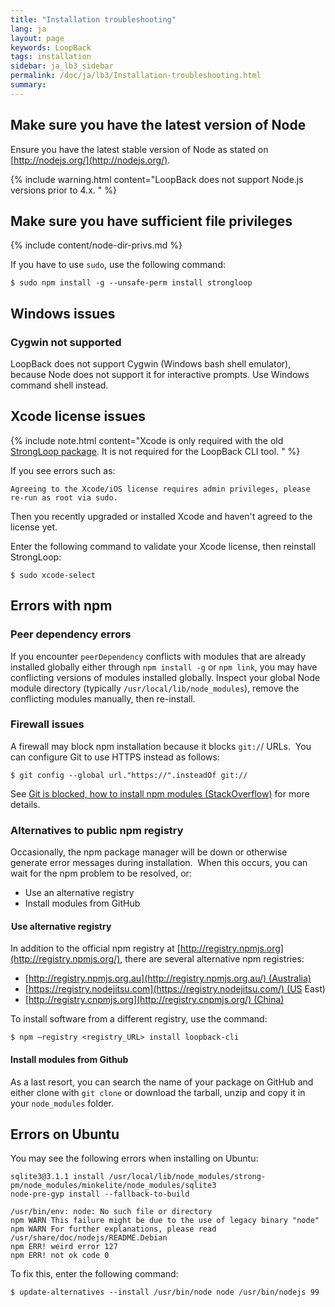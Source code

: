 ```yaml
---
title: "Installation troubleshooting"
lang: ja
layout: page
keywords: LoopBack
tags: installation
sidebar: ja_lb3_sidebar
permalink: /doc/ja/lb3/Installation-troubleshooting.html
summary:
---
```


## Make sure you have the latest version of Node

Ensure you have the latest stable version of Node as stated on [http://nodejs.org/](http://nodejs.org/).  

{% include warning.html content="LoopBack does not support Node.js versions prior to 4.x.
" %}

## Make sure you have sufficient file privileges

{% include content/node-dir-privs.md %}

If you have to use `sudo`, use the following command:

```
$ sudo npm install -g --unsafe-perm install strongloop
```

## Windows issues

### Cygwin not supported

LoopBack does not support Cygwin (Windows bash shell emulator), because Node does not support it for interactive prompts. Use Windows command shell instead.

## Xcode license issues

{% include note.html content="Xcode is only required with the old [StrongLoop package](Installing-StrongLoop.html).  It is not required for the LoopBack CLI tool.
" %}

If you see errors such as:

```
Agreeing to the Xcode/iOS license requires admin privileges, please re-run as root via sudo.
```

Then you recently upgraded or installed Xcode and haven't agreed to the license yet. 

Enter the following command to validate your Xcode license, then reinstall StrongLoop:

```
$ sudo xcode-select
```

## Errors with npm

### Peer dependency errors

If you encounter `peerDependency` conflicts with modules that are already installed globally either through `npm install -g` or `npm link`, you may have conflicting versions of modules installed globally. Inspect your global Node module directory (typically `/usr/local/lib/node_modules`), remove the conflicting modules manually, then re-install.

### Firewall issues

A firewall may block npm installation because it blocks `git:/`/ URLs.  You can configure Git to use HTTPS instead as follows:

```
$ git config --global url."https://".insteadOf git://
```

See [Git is blocked, how to install npm modules (StackOverflow)](http://stackoverflow.com/questions/15903275/git-is-blocked-how-to-install-npm-modules) for more details.

### Alternatives to public npm registry

Occasionally, the npm package manager will be down or otherwise generate error messages during installation.  When this occurs, you can wait for the npm problem to be resolved, or:

*   Use an alternative registry
*   Install modules from GitHub

####  Use alternative registry

In addition to the official npm registry at [http://registry.npmjs.org](http://registry.npmjs.org/), there are several alternative npm registries:

*   [http://registry.npmjs.org.au](http://registry.npmjs.org.au/) (Australia)
*   [https://registry.nodejitsu.com](https://registry.nodejitsu.com/) (US East)
*   [http://registry.cnpmjs.org](http://registry.cnpmjs.org/) (China)

To install software from a different registry, use the command:

```
$ npm —registry <registry_URL> install loopback-cli
```

#### Install modules from Github

As a last resort, you can search the name of your package on GitHub and either clone with `git clone` or download the tarball, unzip and copy it in your `node_modules` folder.

## Errors on Ubuntu

You may see the following errors when installing on Ubuntu:

```
sqlite3@3.1.1 install /usr/local/lib/node_modules/strong-pm/node_modules/minkelite/node_modules/sqlite3
node-pre-gyp install --fallback-to-build

/usr/bin/env: node: No such file or directory
npm WARN This failure might be due to the use of legacy binary "node"
npm WARN For further explanations, please read
/usr/share/doc/nodejs/README.Debian
npm ERR! weird error 127
npm ERR! not ok code 0
```

To fix this, enter the following command:

```
$ update-alternatives --install /usr/bin/node node /usr/bin/nodejs 99
```
